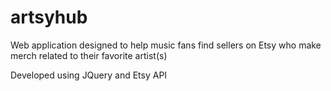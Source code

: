 # artsyhub

Web application designed to help music fans find sellers on Etsy who make merch related to their favorite artist(s)

Developed using JQuery and Etsy API
